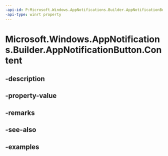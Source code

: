 ```yaml
---
-api-id: P:Microsoft.Windows.AppNotifications.Builder.AppNotificationButton.Content
-api-type: winrt property
---
```


# Microsoft.Windows.AppNotifications.Builder.AppNotificationButton.Content

<!--
public string Content { get; set; }
-->


## -description

## -property-value

## -remarks

## -see-also

## -examples


